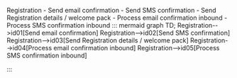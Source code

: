 Registration
	- Send email confirmation
	- Send SMS confirmation 
	- Send Registration details / welcome pack
	- Process email confirmation inbound
	- Process SMS confirmation inbound
::: mermaid
graph TD;
Registration-->id01[Send email confirmation]
Registration-->id02[Send SMS confirmation] 
Registration-->id03[Send Registration details / welcome pack]
Registration-->id04[Process email confirmation inbound]
Registration-->id05[Process SMS confirmation inbound]


:::
